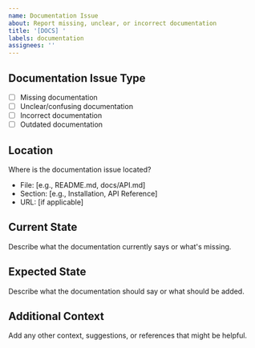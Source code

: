 ```yaml
---
name: Documentation Issue
about: Report missing, unclear, or incorrect documentation
title: '[DOCS] '
labels: documentation
assignees: ''
---
```


## Documentation Issue Type
- [ ] Missing documentation
- [ ] Unclear/confusing documentation
- [ ] Incorrect documentation
- [ ] Outdated documentation

## Location
Where is the documentation issue located?
- File: [e.g., README.md, docs/API.md]
- Section: [e.g., Installation, API Reference]
- URL: [if applicable]

## Current State
Describe what the documentation currently says or what's missing.

## Expected State
Describe what the documentation should say or what should be added.

## Additional Context
Add any other context, suggestions, or references that might be helpful.